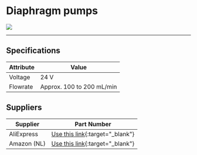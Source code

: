 # Diaphragm pumps

![](images/pumps_aliexpress.png "")

---



## Specifications

|Attribute |Value|
|---|---|
|Voltage|24 V|
|Flowrate|Approx. 100 to 200 mL/min|


## Suppliers

|Supplier |Part Number|
|---|---|
|AliExpress|[Use this link](https://www.aliexpress.com/item/1005002886964746.html){:target="_blank"}|
|Amazon (NL)|[Use this link](https://www.amazon.nl/-/en/500213799/dp/B0BGL9VQ11/ref=sr_1_13?crid=IB2L82KWUI52&keywords=micro+diaphragm+liquid+pump+24v&qid=1706279250&sprefix=micro+diaphragm+liquid+pump+24v%2Caps%2C77&sr=8-13){:target="_blank"}|
